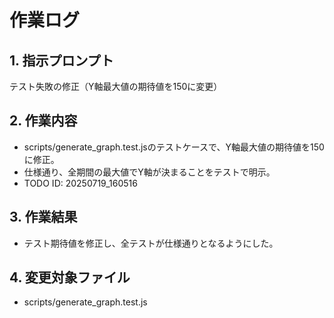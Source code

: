 # 作業ログ

## 1. 指示プロンプト
テスト失敗の修正（Y軸最大値の期待値を150に変更）

## 2. 作業内容
- scripts/generate_graph.test.jsのテストケースで、Y軸最大値の期待値を150に修正。
- 仕様通り、全期間の最大値でY軸が決まることをテストで明示。
- TODO ID: 20250719_160516

## 3. 作業結果
- テスト期待値を修正し、全テストが仕様通りとなるようにした。

## 4. 変更対象ファイル
- scripts/generate_graph.test.js
